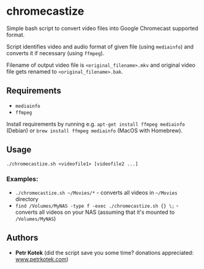 chromecastize
=============
Simple bash script to convert video files into Google Chromecast supported format.

Script identifies video and audio format of given file (using `mediainfo`) and converts it if necessary (using `ffmpeg`).

Filename of output video file is `<original_filename>.mkv` and original video file gets renamed to `<original_filename>.bak`.

Requirements
------------
- `mediainfo`
- `ffmpeg`

Install requirements by running e.g. `apt-get install ffmpeg mediainfo` (Debian) or `brew install ffmpeg mediainfo` (MacOS with Homebrew).

Usage
-----
```
./chromecastize.sh <videofile1> [videofile2 ...]
```

### Examples:
- `./chromecastize.sh ~/Movies/*` - converts all videos in `~/Movies` directory
- `find /Volumes/MyNAS -type f -exec ./chromecastize.sh {} \;` - converts all videos on your NAS (assuming that it's mounted to `/Volumes/MyNAS`)

Authors
-------
- **Petr Kotek** (did the script save you some time? donations appreciated: www.petrkotek.com)
